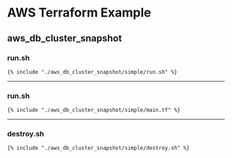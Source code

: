 # AWS Terraform Example

## aws_db_cluster_snapshot

### run.sh

```hcl
{% include "./aws_db_cluster_snapshot/simple/run.sh" %}
```

---

### run.sh

```hcl
{% include "./aws_db_cluster_snapshot/simple/main.tf" %}
```

---

### destroy.sh

```hcl
{% include "./aws_db_cluster_snapshot/simple/destroy.sh" %}
```